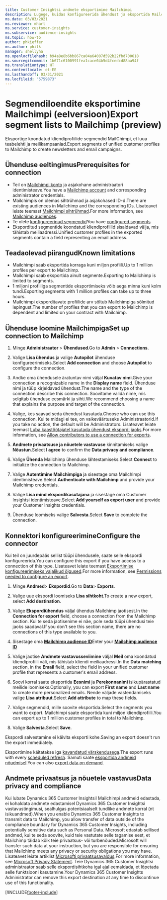 ```yaml
---
title: Customer Insightsi andmete eksportimine Mailchimpi
description: Lugege, kuidas konfigureerida ühendust ja eksportida Mailchimpi.
ms.date: 03/03/2021
ms.reviewer: mhart
ms.service: customer-insights
ms.subservice: audience-insights
ms.topic: how-to
author: phkieffer
ms.author: philk
manager: shellyha
ms.openlocfilehash: b94a8e8b6bb867ca04a64007d592b22fbd700618
ms.sourcegitcommit: 1b671c6100991fea1cace04b5d4fcedcd88aa94f
ms.translationtype: HT
ms.contentlocale: et-EE
ms.lasthandoff: 03/31/2021
ms.locfileid: "5759873"
---
```

# <a name="export-segment-lists-to-mailchimp-preview"></a><span data-ttu-id="df88a-103">Segmendiloendite eksportimine Mailchimpi (eelversioon)</span><span class="sxs-lookup"><span data-stu-id="df88a-103">Export segment lists to Mailchimp (preview)</span></span>

<span data-ttu-id="df88a-104">Eksportige koondatud kliendiprofiilide segmendid MailChimpi, et luua teabelehti ja meilikampaaniad.</span><span class="sxs-lookup"><span data-stu-id="df88a-104">Export segments of unified customer profiles to Mailchimp to create newsletters and email campaigns.</span></span>

## <a name="prerequisites-for-connection"></a><span data-ttu-id="df88a-105">Ühenduse eeltingimus</span><span class="sxs-lookup"><span data-stu-id="df88a-105">Prerequisites for connection</span></span>

-   <span data-ttu-id="df88a-106">Teil on [Mailchimpi konto](https://mailchimp.com/) ja asjakohane administraatori identimisteave.</span><span class="sxs-lookup"><span data-stu-id="df88a-106">You have a [Mailchimp account](https://mailchimp.com/) and corresponding administrator credentials.</span></span>
-   <span data-ttu-id="df88a-107">Mailchimpis on olemas sihtrühmad ja asjakohased ID-d.</span><span class="sxs-lookup"><span data-stu-id="df88a-107">There are existing audiences in Mailchimp and the corresponding IDs.</span></span> <span data-ttu-id="df88a-108">Lisateavet leiate teemast [Mailchimpi sihtrühmad](https://mailchimp.com/help/create-audience/).</span><span class="sxs-lookup"><span data-stu-id="df88a-108">For more information, see [Mailchimp audiences](https://mailchimp.com/help/create-audience/).</span></span>
-   <span data-ttu-id="df88a-109">Te olete [konfigureerinud segmendid](segments.md)</span><span class="sxs-lookup"><span data-stu-id="df88a-109">You have [configured segments](segments.md)</span></span>
-   <span data-ttu-id="df88a-110">Eksporditud segmentide koondatud kliendiprofiilid sisaldavad välja, mis tähistab meiliaadressi.</span><span class="sxs-lookup"><span data-stu-id="df88a-110">Unified customer profiles in the exported segments contain a field representing an email address.</span></span>

## <a name="known-limitations"></a><span data-ttu-id="df88a-111">Teadaolevad piirangud</span><span class="sxs-lookup"><span data-stu-id="df88a-111">Known limitations</span></span>

- <span data-ttu-id="df88a-112">Mailchimpi saab eksportida korraga kuni miljon profiili.</span><span class="sxs-lookup"><span data-stu-id="df88a-112">Up to 1 million profiles per export to Mailchimp.</span></span>
- <span data-ttu-id="df88a-113">Mailchimpi saab eksportida ainult segmente.</span><span class="sxs-lookup"><span data-stu-id="df88a-113">Exporting to Mailchimp is limited to segments.</span></span>
- <span data-ttu-id="df88a-114">1 miljoni profiiliga segmentide eksportimiseks võib aega minna kuni kolm tundi.</span><span class="sxs-lookup"><span data-stu-id="df88a-114">Exporting segments with 1 million profiles can take up to three hours.</span></span> 
- <span data-ttu-id="df88a-115">Mailchimpi eksporditavate profiilide arv sõltub Mailchimpiga sõlmitud lepingust.</span><span class="sxs-lookup"><span data-stu-id="df88a-115">The number of profiles that you can export to Mailchimp is dependent and limited on your contract with Mailchimp.</span></span>

## <a name="set-up-connection-to-mailchimp"></a><span data-ttu-id="df88a-116">Ühenduse loomine Mailchimpiga</span><span class="sxs-lookup"><span data-stu-id="df88a-116">Set up connection to Mailchimp</span></span>

1. <span data-ttu-id="df88a-117">Minge **Administraator** > **Ühendused**.</span><span class="sxs-lookup"><span data-stu-id="df88a-117">Go to **Admin** > **Connections**.</span></span>

1. <span data-ttu-id="df88a-118">Valige **Lisa ühendus** ja valige **Autopilot** ühenduse konfigureerimiseks.</span><span class="sxs-lookup"><span data-stu-id="df88a-118">Select **Add connection** and choose **Autopilot** to configure the connection.</span></span>

1. <span data-ttu-id="df88a-119">Andke oma ühendusele äratuntav nimi väljal **Kuvatav nimi**.</span><span class="sxs-lookup"><span data-stu-id="df88a-119">Give your connection a recognizable name in the **Display name** field.</span></span> <span data-ttu-id="df88a-120">Ühenduse nimi ja tüüp kirjeldavad ühendust.</span><span class="sxs-lookup"><span data-stu-id="df88a-120">The name and the type of the connection describe this connection.</span></span> <span data-ttu-id="df88a-121">Soovitame valida nime, mis selgitab ühenduse eesmärki ja sihti.</span><span class="sxs-lookup"><span data-stu-id="df88a-121">We recommend choosing a name that explains the purpose and target of the connection.</span></span>

1. <span data-ttu-id="df88a-122">Valige, kes saavad seda ühendust kasutada.</span><span class="sxs-lookup"><span data-stu-id="df88a-122">Choose who can use this connection.</span></span> <span data-ttu-id="df88a-123">Kui te midagi ei tee, on vaikeväärtuseks Administraatorid.</span><span class="sxs-lookup"><span data-stu-id="df88a-123">If you take no action, the default will be Administrators.</span></span> <span data-ttu-id="df88a-124">Lisateavet leiate teemast [Luba kaastöötajatel kasutada ühendust ekspordi jaoks](connections.md#allow-contributors-to-use-a-connection-for-exports).</span><span class="sxs-lookup"><span data-stu-id="df88a-124">For more information, see [Allow contributors to use a connection for exports](connections.md#allow-contributors-to-use-a-connection-for-exports).</span></span>

1. <span data-ttu-id="df88a-125">**Andmete privaatsuse ja nõuetele vastavuse** kinnitamiseks valige **Nõustun**.</span><span class="sxs-lookup"><span data-stu-id="df88a-125">Select **I agree** to confirm the **Data privacy and compliance**.</span></span>

1. <span data-ttu-id="df88a-126">Valige **Ühenda** Mailchimp ühenduse lähtestamiseks.</span><span class="sxs-lookup"><span data-stu-id="df88a-126">Select **Connect** to initialize the connection to Mailchimp.</span></span>

1. <span data-ttu-id="df88a-127">Valige **Autentimine Mailchimpiga** ja sisestage oma Mailchimpi identimisteave.</span><span class="sxs-lookup"><span data-stu-id="df88a-127">Select **Authenticate with Mailchimp** and provide your Mailchimp credentials.</span></span>

1. <span data-ttu-id="df88a-128">Valige **Lisa mind ekspordikasutajana** ja sisestage oma Customer Insightsi identimisteave.</span><span class="sxs-lookup"><span data-stu-id="df88a-128">Select **Add yourself as export user** and provide your Customer Insights credentials.</span></span>

1. <span data-ttu-id="df88a-129">Ühenduse loomiseks valige **Salvesta**.</span><span class="sxs-lookup"><span data-stu-id="df88a-129">Select **Save** to complete the connection.</span></span> 

## <a name="configure-the-connector"></a><span data-ttu-id="df88a-130">Konnektori konfigureerimine</span><span class="sxs-lookup"><span data-stu-id="df88a-130">Configure the connector</span></span>

<span data-ttu-id="df88a-131">Kui teil on juurdepääs sellist tüüpi ühendusele, saate selle ekspordi konfigureerida.</span><span class="sxs-lookup"><span data-stu-id="df88a-131">You can configure this export if you have access to a connection of this type.</span></span> <span data-ttu-id="df88a-132">Lisateavet leiate teemast [Eksportimise konfigureerimiseks vajalikud õigused](export-destinations.md#set-up-a-new-export).</span><span class="sxs-lookup"><span data-stu-id="df88a-132">For more information, see [Permissions needed to configure an export](export-destinations.md#set-up-a-new-export).</span></span>

1. <span data-ttu-id="df88a-133">Minge **Andmed**> **Ekspordid**.</span><span class="sxs-lookup"><span data-stu-id="df88a-133">Go to **Data**> **Exports**.</span></span>

1. <span data-ttu-id="df88a-134">Valige uue ekspordi loomiseks **Lisa sihtkoht**.</span><span class="sxs-lookup"><span data-stu-id="df88a-134">To create a new export, select **Add destination**.</span></span>

1. <span data-ttu-id="df88a-135">Valige **Ekspordiühendus** väljal ühendus Mailchimp jaotisest.</span><span class="sxs-lookup"><span data-stu-id="df88a-135">In the **Connection for export** field, choose a connection from the Mailchimp section.</span></span> <span data-ttu-id="df88a-136">Kui te seda jaotisenime ei näe, pole seda tüüpi ühendusi teie jaoks saadaval.</span><span class="sxs-lookup"><span data-stu-id="df88a-136">If you don't see this section name, there are no connections of this type available to you.</span></span>

1. <span data-ttu-id="df88a-137">Sisestage oma **[Mailchimp audience ID](https://mailchimp.com/help/find-audience-id/)**</span><span class="sxs-lookup"><span data-stu-id="df88a-137">Enter your **[Mailchimp audience ID](https://mailchimp.com/help/find-audience-id/)**</span></span>

3. <span data-ttu-id="df88a-138">Valige jaotise **Andmete vastavusseviimine** väljal **Meil** oma koondatud kliendiprofiili väli, mis tähistab kliendi meiliaadressi.</span><span class="sxs-lookup"><span data-stu-id="df88a-138">In the **Data matching** section, in the **Email** field, select the field in your unified customer profile that represents a customer's email address.</span></span> 

1. <span data-ttu-id="df88a-139">Soovi korral saate eksportida **Eesnimi** ja **Perekonnanimi** isikupärastatud meilide loomiseks.</span><span class="sxs-lookup"><span data-stu-id="df88a-139">Optionally, you can export **First name** and **Last name** to create more personalized emails.</span></span> <span data-ttu-id="df88a-140">Nende väljade vastendamiseks valige **Lisa atribuut**.</span><span class="sxs-lookup"><span data-stu-id="df88a-140">Select **Add attribute** to map these fields.</span></span>

1. <span data-ttu-id="df88a-141">Valige segmendid, mille soovite eksportida.</span><span class="sxs-lookup"><span data-stu-id="df88a-141">Select the segments you want to export.</span></span> <span data-ttu-id="df88a-142">Mailchimpi saate eksportida kuni miljon kliendiprofiili.</span><span class="sxs-lookup"><span data-stu-id="df88a-142">You can export up to 1 million customer profiles in total to Mailchimp.</span></span>

1. <span data-ttu-id="df88a-143">Valige **Salvesta**.</span><span class="sxs-lookup"><span data-stu-id="df88a-143">Select **Save**.</span></span>

<span data-ttu-id="df88a-144">Ekspordi salvestamine ei käivita eksporti kohe.</span><span class="sxs-lookup"><span data-stu-id="df88a-144">Saving an export doesn't run the export immediately.</span></span>

<span data-ttu-id="df88a-145">Eksportimine käitatakse iga [kavandatud värskendusega](system.md#schedule-tab).</span><span class="sxs-lookup"><span data-stu-id="df88a-145">The export runs with every [scheduled refresh](system.md#schedule-tab).</span></span> <span data-ttu-id="df88a-146">Samuti saate [eksportida andmeid nõudmisel](export-destinations.md#run-exports-on-demand).</span><span class="sxs-lookup"><span data-stu-id="df88a-146">You can also [export data on demand](export-destinations.md#run-exports-on-demand).</span></span> 

## <a name="data-privacy-and-compliance"></a><span data-ttu-id="df88a-147">Andmete privaatsus ja nõuetele vastavus</span><span class="sxs-lookup"><span data-stu-id="df88a-147">Data privacy and compliance</span></span>

<span data-ttu-id="df88a-148">Kui lubate Dynamics 365 Customer Insightsil Mailchimpi andmeid edastada, ei kohaldata andmete edastamisel Dynamics 365 Customer Insightsi vastavustingimusi, sealhulgas potentsiaalselt tundlike andmete korral (nt isikuandmed).</span><span class="sxs-lookup"><span data-stu-id="df88a-148">When you enable Dynamics 365 Customer Insights to transmit data to Mailchimp, you allow transfer of data outside of the compliance boundary for Dynamics 365 Customer Insights, including potentially sensitive data such as Personal Data.</span></span> <span data-ttu-id="df88a-149">Microsoft edastab sellised andmed, kui te seda soovite, kuid teie vastutate selle tagamise eest, et Mailchimp täidab kõik teie privaatsus- või turbenõuded.</span><span class="sxs-lookup"><span data-stu-id="df88a-149">Microsoft will transfer such data at your instruction, but you are responsible for ensuring that Mailchimp meets any privacy or security obligations you may have.</span></span> <span data-ttu-id="df88a-150">Lisateavet leiate artiklist [Microsofti privaatsusavaldus](https://go.microsoft.com/fwlink/?linkid=396732).</span><span class="sxs-lookup"><span data-stu-id="df88a-150">For more information, see [Microsoft Privacy Statement](https://go.microsoft.com/fwlink/?linkid=396732).</span></span>
<span data-ttu-id="df88a-151">Teie Dynamics 365 Customer Insightsi administraator saab selle ekspordisihtkoha igal ajal eemaldada, et lõpetada selle funktsiooni kasutamine.</span><span class="sxs-lookup"><span data-stu-id="df88a-151">Your Dynamics 365 Customer Insights Administrator can remove this export destination at any time to discontinue use of this functionality.</span></span>

[!INCLUDE[footer-include](../includes/footer-banner.md)]
